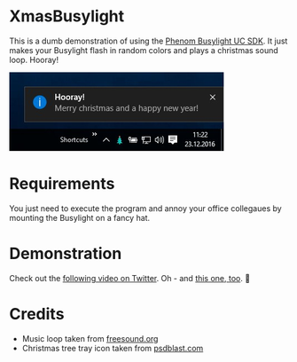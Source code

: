 # XmasBusylight
This is a dumb demonstration of using the [Phenom Busylight UC SDK](http://www.plenom.com/support/develop/). It just makes your Busylight flash in random colors and plays a christmas sound loop. Hooray!

![Screenshot](https://raw.githubusercontent.com/stdevel/XmasBusylight/master/Screenshot.jpg "Screenshot")

# Requirements
You just need to execute the program and annoy your office collegaues by mounting the Busylight on a fancy hat.

# Demonstration
Check out the [following video on Twitter](https://twitter.com/stankowic_devel/status/804432059733311490). Oh - and [this one, too](https://twitter.com/stankowic_devel/status/812252905285840896). :christmas_tree: 

# Credits
* Music loop taken from [freesound.org](https://www.freesound.org/people/rhodesmas/sounds/322275)
* Christmas tree tray icon taken from [psdblast.com](http://psdblast.com/flat-christmas-icon-set-psd)
